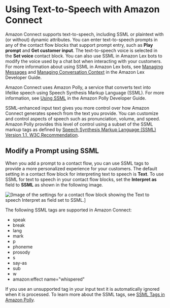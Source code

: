 # Using Text\-to\-Speech with Amazon Connect<a name="text-to-speech"></a>

Amazon Connect supports text\-to\-speech, including SSML or plaintext with \(or without\) dynamic attributes\. You can enter text\-to\-speech prompts in any of the contact flow blocks that support prompt entry, such as **Play prompt** and **Get customer input**\. The text\-to\-speech voice is selected in the **Set voice** contact block\. You can also use SSML in Amazon Lex bots to modify the voice used by a chat bot when interacting with your customers\. For more information about using SSML in Amazon Lex bots, see [Managing Messages](https://docs.aws.amazon.com/lex/latest/dg//howitworks-manage-prompts.html#msg-prompts-response) and [Managing Conversation Context](https://docs.aws.amazon.com/lex/latest/dg//context-mgmt.html#special-response) in the Amazon Lex Developer Guide\.

Amazon Connect uses Amazon Polly, a service that converts text into lifelike speech using Speech Synthesis Markup Language \(SSML\)\. For more information, see [Using SSML](https://docs.aws.amazon.com/polly/latest/dg/ssml.html) in the Amazon Polly Developer Guide\.

SSML\-enhanced input text gives you more control over how Amazon Connect generates speech from the text you provide\. You can customize and control aspects of speech such as pronunciation, volume, and speed\. Amazon Polly provides this level of control using a subset of the SSML markup tags as defined by [Speech Synthesis Markup Language \(SSML\) Version 1\.1, W3C Recommendation](https://www.w3.org/TR/2010/REC-speech-synthesis11-20100907/)\.

## Modify a Prompt using SSML<a name="ssml-prompt"></a>

When you add a prompt to a contact flow, you can use SSML tags to provide a more personalized experience for your customers\. The default setting in a contact flow block for interpreting text to speech is **Text**\. To use SSML for text to speech in your contact flow blocks, set the **Interpret as** field to **SSML** as shown in the following image\.

![\[Image of the settings for a contact flow block showing the Text to speech Interpret as field set to SSML.\]](http://docs.aws.amazon.com/connect/latest/userguide/images/connect-interpret-as-ssml.png)

The following SSML tags are supported in Amazon Connect:
+ speak
+ break
+ lang
+ mark
+ p
+ phoneme
+ prosody
+ s
+ say\-as
+ sub
+ w
+ amazon:effect name="whispered"

If you use an unsupported tag in your input text it is automatically ignored when it is processed\. To learn more about the SSML tags, see [SSML Tags in Amazon Polly](https://docs.aws.amazon.com/polly/latest/dg/supported-ssml.html)\.